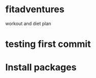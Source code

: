 # fitadventures
workout and diet plan

# testing first commit

# Install packages

<!--   
ng new <app_name>
 -->
